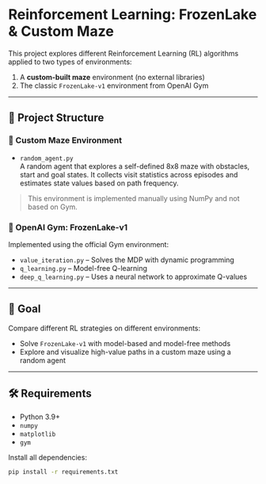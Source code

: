 # Reinforcement Learning: FrozenLake & Custom Maze

This project explores different Reinforcement Learning (RL) algorithms applied to two types of environments:

1. A **custom-built maze** environment (no external libraries)
2. The classic `FrozenLake-v1` environment from OpenAI Gym

---

## 📂 Project Structure

### 🔷 Custom Maze Environment

- `random_agent.py`  
  A random agent that explores a self-defined 8x8 maze with obstacles, start and goal states.
  It collects visit statistics across episodes and estimates state values based on path frequency.

> This environment is implemented manually using NumPy and not based on Gym.

### 🧊 OpenAI Gym: FrozenLake-v1

Implemented using the official Gym environment:

- `value_iteration.py` – Solves the MDP with dynamic programming
- `q_learning.py` – Model-free Q-learning
- `deep_q_learning.py` – Uses a neural network to approximate Q-values

---

## 🎯 Goal

Compare different RL strategies on different environments:

- Solve `FrozenLake-v1` with model-based and model-free methods
- Explore and visualize high-value paths in a custom maze using a random agent

---

## 🛠️ Requirements

- Python 3.9+
- `numpy`
- `matplotlib`
- `gym`

Install all dependencies:

```bash
pip install -r requirements.txt